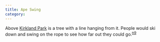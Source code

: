 ```yaml
---
title: Ape Swing
category: 
---
```


Above [Kirkland Park](/Run/Kirkland-Park) is a tree with a line hanging from it. People would ski down and swing on the rope to see how far out they could go.<sup>[n9][]</sup>


[n9]: /Names-2009
